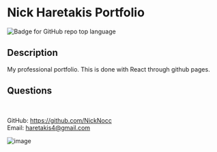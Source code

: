 # Nick Haretakis Portfolio
![Badge for GitHub repo top language](https://img.shields.io/github/languages/top/NickNocc/Nick-Haretakis-portfolio?style=flat&logo=appveyor)
## Description
  
My professional portfolio. This is done with React through github pages.

## Questions

 </br>
  
GitHub: https://github.com/NickNocc </br>
Email: haretakis4@gmail.com

![image](https://user-images.githubusercontent.com/89278623/160310127-f6e3c14c-d0aa-4a70-a7fb-d566483e0322.png)
